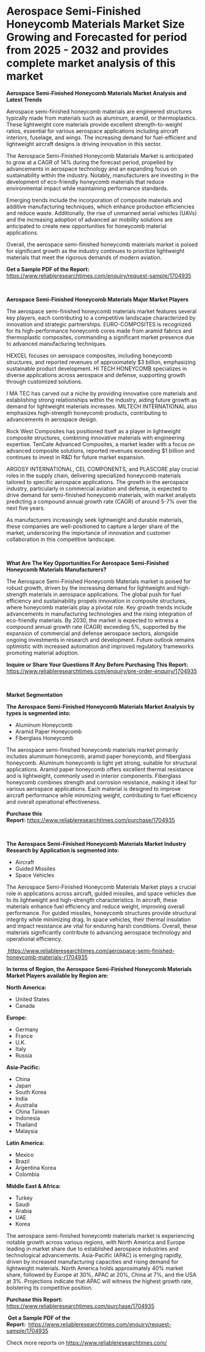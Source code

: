 <p><h1>Aerospace Semi-Finished Honeycomb Materials Market Size Growing and Forecasted for period from 2025 - 2032 and provides complete market analysis of this market</h1></p><p><strong>Aerospace Semi-Finished Honeycomb Materials Market Analysis and Latest Trends</strong></p>
<p><p>Aerospace semi-finished honeycomb materials are engineered structures typically made from materials such as aluminum, aramid, or thermoplastics. These lightweight core materials provide excellent strength-to-weight ratios, essential for various aerospace applications including aircraft interiors, fuselage, and wings. The increasing demand for fuel-efficient and lightweight aircraft designs is driving innovation in this sector.</p><p>The Aerospace Semi-Finished Honeycomb Materials Market is anticipated to grow at a CAGR of 14% during the forecast period, propelled by advancements in aerospace technology and an expanding focus on sustainability within the industry. Notably, manufacturers are investing in the development of eco-friendly honeycomb materials that reduce environmental impact while maintaining performance standards.</p><p>Emerging trends include the incorporation of composite materials and additive manufacturing techniques, which enhance production efficiencies and reduce waste. Additionally, the rise of unmanned aerial vehicles (UAVs) and the increasing adoption of advanced air mobility solutions are anticipated to create new opportunities for honeycomb material applications.</p><p>Overall, the aerospace semi-finished honeycomb materials market is poised for significant growth as the industry continues to prioritize lightweight materials that meet the rigorous demands of modern aviation.</p></p>
<p><strong>Get a Sample PDF of the Report:&nbsp;</strong> <a href="https://www.reliableresearchtimes.com/enquiry/request-sample/1704935?utm_campaign=3190&utm_medium=2&utm_source=Github&utm_content=ia&utm_term=27032025&utm_id=aerospace-semi-finished-honeycomb-materials">https://www.reliableresearchtimes.com/enquiry/request-sample/1704935</a></p>
<p>&nbsp;</p>
<p><strong>Aerospace Semi-Finished Honeycomb Materials Major Market Players</strong></p>
<p><p>The aerospace semi-finished honeycomb materials market features several key players, each contributing to a competitive landscape characterized by innovation and strategic partnerships. EURO-COMPOSITES is recognized for its high-performance honeycomb cores made from aramid fabrics and thermoplastic composites, commanding a significant market presence due to advanced manufacturing techniques. </p><p>HEXCEL focuses on aerospace composites, including honeycomb structures, and reported revenues of approximately $3 billion, emphasizing sustainable product development. HI TECH HONEYCOMB specializes in diverse applications across aerospace and defense, supporting growth through customized solutions.</p><p>I MA TEC has carved out a niche by providing innovative core materials and establishing strong relationships within the industry, aiding future growth as demand for lightweight materials increases. MILTECH INTERNATIONAL also emphasizes high-strength honeycomb products, contributing to advancements in aerospace design.</p><p>Rock West Composites has positioned itself as a player in lightweight composite structures, combining innovative materials with engineering expertise. TenCate Advanced Composites, a market leader with a focus on advanced composite solutions, reported revenues exceeding $1 billion and continues to invest in R&D for future market expansion.</p><p>ARGOSY INTERNATIONAL, CEL COMPONENTS, and PLASCORE play crucial roles in the supply chain, delivering specialized honeycomb materials tailored to specific aerospace applications. The growth in the aerospace industry, particularly in commercial aviation and defense, is expected to drive demand for semi-finished honeycomb materials, with market analysts predicting a compound annual growth rate (CAGR) of around 5-7% over the next five years.</p><p>As manufacturers increasingly seek lightweight and durable materials, these companies are well-positioned to capture a larger share of the market, underscoring the importance of innovation and customer collaboration in this competitive landscape.</p></p>
<p>&nbsp;</p>
<p><strong>What Are The Key Opportunities For Aerospace Semi-Finished Honeycomb Materials Manufacturers?</strong></p>
<p><p>The Aerospace Semi-Finished Honeycomb Materials market is poised for robust growth, driven by the increasing demand for lightweight and high-strength materials in aerospace applications. The global push for fuel efficiency and sustainability propels innovation in composite structures, where honeycomb materials play a pivotal role. Key growth trends include advancements in manufacturing technologies and the rising integration of eco-friendly materials. By 2030, the market is expected to witness a compound annual growth rate (CAGR) exceeding 5%, supported by the expansion of commercial and defense aerospace sectors, alongside ongoing investments in research and development. Future outlook remains optimistic with increased automation and improved regulatory frameworks promoting material adoption.</p></p>
<p><strong>Inquire or Share Your Questions If Any Before Purchasing This Report:</strong> <a href="https://www.reliableresearchtimes.com/enquiry/pre-order-enquiry/1704935?utm_campaign=3190&utm_medium=2&utm_source=Github&utm_content=ia&utm_term=27032025&utm_id=aerospace-semi-finished-honeycomb-materials">https://www.reliableresearchtimes.com/enquiry/pre-order-enquiry/1704935</a></p>
<p>&nbsp;</p>
<p><strong>Market Segmentation</strong></p>
<p><strong>The Aerospace Semi-Finished Honeycomb Materials Market Analysis by types is segmented into:</strong></p>
<p><ul><li>Aluminum Honeycomb</li><li>Aramid Paper Honeycomb</li><li>Fiberglass Honeycomb</li></ul></p>
<p><p>The aerospace semi-finished honeycomb materials market primarily includes aluminum honeycomb, aramid paper honeycomb, and fiberglass honeycomb. Aluminum honeycomb is light yet strong, suitable for structural applications. Aramid paper honeycomb offers excellent thermal resistance and is lightweight, commonly used in interior components. Fiberglass honeycomb combines strength and corrosion resistance, making it ideal for various aerospace applications. Each material is designed to improve aircraft performance while minimizing weight, contributing to fuel efficiency and overall operational effectiveness.</p></p>
<p><strong>Purchase this Report:&nbsp;</strong><a href="https://www.reliableresearchtimes.com/purchase/1704935?utm_campaign=3190&utm_medium=2&utm_source=Github&utm_content=ia&utm_term=27032025&utm_id=aerospace-semi-finished-honeycomb-materials">https://www.reliableresearchtimes.com/purchase/1704935</a></p>
<p>&nbsp;</p>
<p><strong>The Aerospace Semi-Finished Honeycomb Materials Market Industry Research by Application is segmented into:</strong></p>
<p><ul><li>Aircraft</li><li>Guided Missiles</li><li>Space Vehicles</li></ul></p>
<p><p>The Aerospace Semi-Finished Honeycomb Materials Market plays a crucial role in applications across aircraft, guided missiles, and space vehicles due to its lightweight and high-strength characteristics. In aircraft, these materials enhance fuel efficiency and reduce weight, improving overall performance. For guided missiles, honeycomb structures provide structural integrity while minimizing drag. In space vehicles, their thermal insulation and impact resistance are vital for enduring harsh conditions. Overall, these materials significantly contribute to advancing aerospace technology and operational efficiency.</p></p>
<p><a href="https://www.reliableresearchtimes.com/aerospace-semi-finished-honeycomb-materials-r1704935?utm_campaign=3190&utm_medium=2&utm_source=Github&utm_content=ia&utm_term=27032025&utm_id=aerospace-semi-finished-honeycomb-materials">&nbsp;https://www.reliableresearchtimes.com/aerospace-semi-finished-honeycomb-materials-r1704935</a></p>
<p><strong>In terms of Region, the Aerospace Semi-Finished Honeycomb Materials Market Players available by Region are:</strong></p>
<p>
    <p> <strong> North America: </strong>
        <ul>
            <li>United States</li>
            <li>Canada</li>
        </ul>
        </p> 
    <p> <strong> Europe: </strong>
        <ul>
            <li>Germany</li>
            <li>France</li>
            <li>U.K.</li>
            <li>Italy</li>
            <li>Russia</li>
        </ul>
        </p> 
    <p> <strong> Asia-Pacific: </strong>
        <ul>
            <li>China</li>
            <li>Japan</li>
            <li>South Korea</li>
            <li>India</li>
            <li>Australia</li>
            <li>China Taiwan</li>
            <li>Indonesia</li>
            <li>Thailand</li>
            <li>Malaysia</li>
        </ul>
        </p> 
    <p> <strong> Latin America: </strong>
        <ul>
            <li>Mexico</li>
            <li>Brazil</li>
            <li>Argentina Korea</li>
            <li>Colombia</li>
        </ul>
        </p> 
    <p> <strong> Middle East & Africa: </strong>
        <ul>
            <li>Turkey</li>
            <li>Saudi</li>
            <li>Arabia</li>
            <li>UAE</li>
            <li>Korea</li>
        </ul>
    </p>
    </p>
<p><p>The aerospace semi-finished honeycomb materials market is experiencing notable growth across various regions, with North America and Europe leading in market share due to established aerospace industries and technological advancements. Asia-Pacific (APAC) is emerging rapidly, driven by increased manufacturing capacities and rising demand for lightweight materials. North America holds approximately 40% market share, followed by Europe at 30%, APAC at 20%, China at 7%, and the USA at 3%. Projections indicate that APAC will witness the highest growth rate, bolstering its competitive position.</p></p>
<p><strong>Purchase this Report: </strong><a href="https://www.reliableresearchtimes.com/purchase/1704935?utm_campaign=3190&utm_medium=2&utm_source=Github&utm_content=ia&utm_term=27032025&utm_id=aerospace-semi-finished-honeycomb-materials">https://www.reliableresearchtimes.com/purchase/1704935</a></p>
<p>&nbsp;<strong>Get a Sample PDF of the Report:&nbsp;&nbsp;</strong><a href="https://www.reliableresearchtimes.com/enquiry/request-sample/1704935?utm_campaign=3190&utm_medium=2&utm_source=Github&utm_content=ia&utm_term=27032025&utm_id=aerospace-semi-finished-honeycomb-materials">https://www.reliableresearchtimes.com/enquiry/request-sample/1704935</a></p>
<p><strong></strong></p>
<p>Check more reports on <a href="https://www.reliableresearchtimes.com/?utm_campaign=3190&utm_medium=2&utm_source=Github&utm_content=ia&utm_term=27032025&utm_id=aerospace-semi-finished-honeycomb-materials">https://www.reliableresearchtimes.com/</a></p>